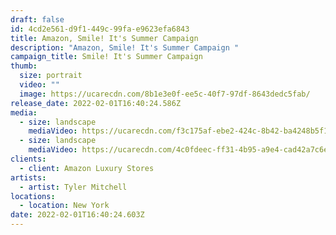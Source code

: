 ```yaml
---
draft: false
id: 4cd2e561-d9f1-449c-99fa-e9623efa6843
title: Amazon, Smile! It's Summer Campaign
description: "Amazon, Smile! It's Summer Campaign "
campaign_title: Smile! It's Summer Campaign
thumb:
  size: portrait
  video: ""
  image: https://ucarecdn.com/8b1e3e0f-ee5c-40f7-97df-8643dedc5fab/
release_date: 2022-02-01T16:40:24.586Z
media:
  - size: landscape
    mediaVideo: https://ucarecdn.com/f3c175af-ebe2-424c-8b42-ba4248b5f1d2/
  - size: landscape
    mediaVideo: https://ucarecdn.com/4c0fdeec-ff31-4b95-a9e4-cad42a7c6ec8/
clients:
  - client: Amazon Luxury Stores
artists:
  - artist: Tyler Mitchell
locations:
  - location: New York
date: 2022-02-01T16:40:24.603Z
---
```

